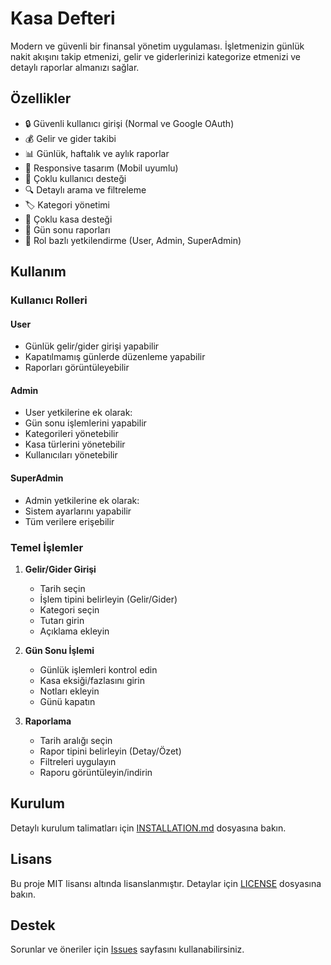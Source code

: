 # Kasa Defteri

Modern ve güvenli bir finansal yönetim uygulaması. İşletmenizin günlük nakit akışını takip etmenizi, gelir ve giderlerinizi kategorize etmenizi ve detaylı raporlar almanızı sağlar.

## Özellikler

- 🔒 Güvenli kullanıcı girişi (Normal ve Google OAuth)
- 💰 Gelir ve gider takibi
- 📊 Günlük, haftalık ve aylık raporlar
- 📱 Responsive tasarım (Mobil uyumlu)
- 👥 Çoklu kullanıcı desteği
- 🔍 Detaylı arama ve filtreleme
- 🏷️ Kategori yönetimi
- 💼 Çoklu kasa desteği
- 📝 Gün sonu raporları
- 🔐 Rol bazlı yetkilendirme (User, Admin, SuperAdmin)

## Kullanım

### Kullanıcı Rolleri

#### User

- Günlük gelir/gider girişi yapabilir
- Kapatılmamış günlerde düzenleme yapabilir
- Raporları görüntüleyebilir

#### Admin

- User yetkilerine ek olarak:
- Gün sonu işlemlerini yapabilir
- Kategorileri yönetebilir
- Kasa türlerini yönetebilir
- Kullanıcıları yönetebilir

#### SuperAdmin

- Admin yetkilerine ek olarak:
- Sistem ayarlarını yapabilir
- Tüm verilere erişebilir

### Temel İşlemler

1. **Gelir/Gider Girişi**

   - Tarih seçin
   - İşlem tipini belirleyin (Gelir/Gider)
   - Kategori seçin
   - Tutarı girin
   - Açıklama ekleyin

2. **Gün Sonu İşlemi**

   - Günlük işlemleri kontrol edin
   - Kasa eksiği/fazlasını girin
   - Notları ekleyin
   - Günü kapatın

3. **Raporlama**
   - Tarih aralığı seçin
   - Rapor tipini belirleyin (Detay/Özet)
   - Filtreleri uygulayın
   - Raporu görüntüleyin/indirin

## Kurulum

Detaylı kurulum talimatları için [INSTALLATION.md](INSTALLATION.md) dosyasına bakın.

## Lisans

Bu proje MIT lisansı altında lisanslanmıştır. Detaylar için [LICENSE](LICENSE) dosyasına bakın.

## Destek

Sorunlar ve öneriler için [Issues](https://github.com/kullanici/kasadefteri/issues) sayfasını kullanabilirsiniz.
